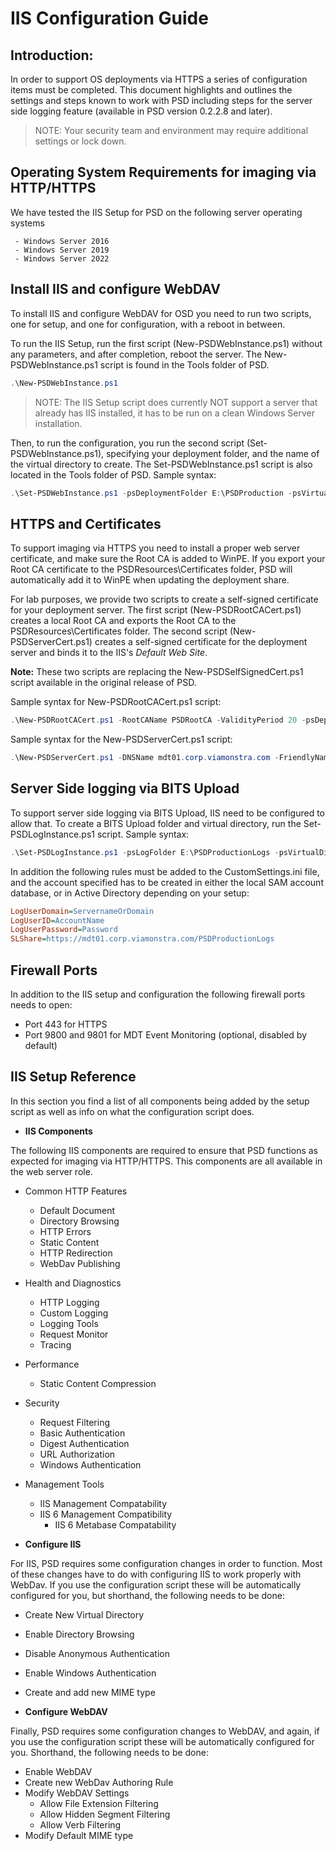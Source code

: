 # IIS Configuration Guide

## Introduction:

In order to support OS deployments via HTTPS a series of configuration items must be completed. This document highlights and outlines the settings and steps known to work with PSD including steps for the server side logging feature (available in PSD version 0.2.2.8 and later).

> NOTE: Your security team and environment may require additional settings or lock down.

## Operating System Requirements for imaging via HTTP/HTTPS

We have tested the IIS Setup for PSD on the following server operating systems

     - Windows Server 2016
     - Windows Server 2019
     - Windows Server 2022

## Install IIS and configure WebDAV

To install IIS and configure WebDAV for OSD you need to run two scripts, one for setup, and one for configuration, with a reboot in between.

To run the IIS Setup, run the first script (New-PSDWebInstance.ps1) without any parameters, and after completion, reboot the server. The New-PSDWebInstance.ps1 script is found in the Tools folder of PSD.

```powershell
.\New-PSDWebInstance.ps1
```

> NOTE: The IIS Setup script does currently NOT support a server that already has IIS installed, it has to be run on a clean Windows Server installation.

Then, to run the configuration, you run the second script (Set-PSDWebInstance.ps1), specifying your deployment folder, and the name of the virtual directory to create. The Set-PSDWebInstance.ps1 script is also located in the Tools folder of PSD. Sample syntax:

```powershell
.\Set-PSDWebInstance.ps1 -psDeploymentFolder E:\PSDProduction -psVirtualDirectory PSDProduction
```

## HTTPS and Certificates

To support imaging via HTTPS you need to install a proper web server certificate, and make sure the Root CA is added to WinPE. If you export your Root CA certificate to the PSDResources\Certificates folder, PSD will automatically add it to WinPE when updating the deployment share.

For lab purposes, we provide two scripts to create a self-signed certificate for your deployment server. The first script (New-PSDRootCACert.ps1) creates a local Root CA and exports the Root CA to the PSDResources\Certificates folder. The second script (New-PSDServerCert.ps1) creates a self-signed certificate for the deployment server and binds it to the IIS's _Default Web Site_. 

**Note:** These two scripts are replacing the New-PSDSelfSignedCert.ps1 script available in the original release of PSD.

Sample syntax for New-PSDRootCACert.ps1 script:

```powershell
.\New-PSDRootCACert.ps1 -RootCAName PSDRootCA -ValidityPeriod 20 -psDeploymentFolder E:\PSDProduction
```

Sample syntax for the New-PSDServerCert.ps1 script:

```powershell
.\New-PSDServerCert.ps1 -DNSName mdt01.corp.viamonstra.com -FriendlyName mdt01.corp.viamonstra.com -ValidityPeriod 5 -RootCACertFriendlyName PSDRootCA
```

## Server Side logging via BITS Upload

To support server side logging via BITS Upload, IIS need to be configured to allow that. To create a BITS Upload folder and virtual directory, run the Set-PSDLogInstance.ps1 script. Sample syntax:

```powershell
.\Set-PSDLogInstance.ps1 -psLogFolder E:\PSDProductionLogs -psVirtualDirectory PSDProductionLogs
```

In addition the following rules must be added to the CustomSettings.ini file, and the account specified has to be created in either the local SAM account database, or in Active Directory depending on your setup:

```ini
LogUserDomain=ServernameOrDomain
LogUserID=AccountName
LogUserPassword=Password
SLShare=https://mdt01.corp.viamonstra.com/PSDProductionLogs
```

## Firewall Ports

In addition to the IIS setup and configuration the following firewall ports needs to open:

* Port 443 for HTTPS
* Port 9800 and 9801 for MDT Event Monitoring (optional, disabled by default)

## IIS Setup Reference

In this section you find a list of all components being added by the setup script as well as info on what the configuration script does.

* **IIS Components**

The following IIS components are required to ensure that PSD functions as expected for imaging via HTTP/HTTPS. This components are all available in the web server role.

* Common HTTP Features

  * Default Document
  * Directory Browsing
  * HTTP Errors
  * Static Content
  * HTTP Redirection
  * WebDav Publishing

* Health and Diagnostics

  * HTTP Logging
  * Custom Logging
  * Logging Tools
  * Request Monitor
  * Tracing

* Performance

  * Static Content Compression

* Security

  * Request Filtering
  * Basic Authentication
  * Digest Authentication
  * URL Authorization
  * Windows Authentication

* Management Tools
  * IIS Management Compatability
  * IIS 6 Management Compatibility
    * IIS 6 Metabase Compatability

* **Configure IIS**

 For IIS, PSD requires some configuration changes in order to function. Most of these changes have to do with configuring IIS to work properly with WebDav. If you use the configuration script these will be automatically configured for you, but shorthand, the following needs to be done:

* Create New Virtual Directory
* Enable Directory Browsing
* Disable Anonymous Authentication
* Enable Windows Authentication
* Create and add new MIME type

* **Configure WebDAV**

Finally, PSD requires some configuration changes to WebDAV, and again, if you use the configuration script these will be automatically configured for you. Shorthand, the following needs to be done:

* Enable WebDAV
* Create new WebDav Authoring Rule
* Modify WebDAV Settings
  * Allow File Extension Filtering
  * Allow Hidden Segment Filtering
  * Allow Verb Filtering
* Modify Default MIME type